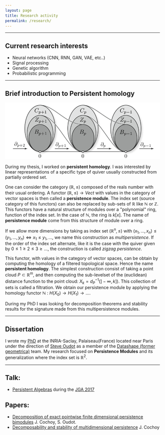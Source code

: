 ```yaml
---
layout: page
title: Research activity
permalink: /research/
---
```


---

## Current research interests
  * Neural networks (CNN, RNN, GAN, VAE, etc..)
  * Signal processing
  * Genetic algorithm
  * Probabilistic programming

---

## Brief introduction to Persistent homology
![](chain_complexes.png)


During my thesis, I worked on __persistent homology__.
I was interested by linear representations of a specific type of quiver
usually constructed from partially ordered set.

One can consider the category $(\mathbb{R}, \leq)$ composed of the
reals number with their usual ordering.
A functor $(\mathbb{R}, \leq) \rightarrow Vect$ with values
in the category of vector spaces is then called a __persistence module__.
The index set (source category of this functors) can also be replaced
by sub-sets of $\mathbb{R}$ like $\mathbb{N}$ or $\mathbb{Z}$.
This functors have a natural structure of modules over a "polynomial" ring,
function of the index set. In the case of $\mathbb{N}$, the ring is $k[x]$.
The name of __persistence module__ come from this structure of module over a ring.

If we allow more dimensions by taking as index set
$(\mathbb{R}^n, \leq)$ with $(x_1, \dots, x_n) \leq (y_1, \dots, y_n) \Leftrightarrow x_1 \leq y_1, \dots$, we name this construction as _multipersistence_.
If the order of the index set alternate, like it is the case with the quiver given by $0 \leq 1 \geq 2 \leq 3 \geq \dots$, the construction is called _zigzag persistence_.

This functor,
with values in the category of vector spaces,
can be obtain by computing the homology of a filtered topological space.
Hence the name __persistent homology__.
The simplest construction consist of taking a point cloud $P \subset \mathbb{R}^m$,
and then computing the sub-levelset of the (euclidean) distance function to the point cloud: $X_k = d^{-1}_P(]-\infty, k])$. This collection of sets is called a filtration.
We obtain our persistence module by applying the homology functor
$\mathbb{N}$ : $H(X_0) \rightarrow H(X_1) \rightarrow \dots$.

During my PhD I was looking for decomposition theorems and stability results for the signature
made from this multipersistence modules.

--------------------------------------------------

## Dissertation

I wrote my [PhD][phd-hal] at the INRIA-Saclay, Palaiseau(France) located near Paris under
the direction of [Steve Oudot][steve-oudot] as a member
of the [Datashape (former geometrica)][datashape] team.
My research focused on __Persistence Modules__ and its generalization where
the index set is $\mathbb{R}^2$.

--------------------------------------------------

## Talk:
* [Persistent Algebras][pre-algebra] during the [JGA 2017](https://jga2017.sciencesconf.org/)


## Papers:

* [Decomposition of exact pointwise finite dimensional persistence bimodules](https://arxiv.org/abs/1605.09726) J. Cochoy, S. Oudot.
* [Decomposability and stability of multidimensional persistence](phd-hal) J. Cochoy

[phd-hal]: https://tel.archives-ouvertes.fr/tel-01988780/document
[steve-oudot]: https://geometrica.saclay.inria.fr/team/Steve.Oudot/
[datashape]: https://team.inria.fr/datashape/research/
[pre-algebra]: pres-algebra-persistence-modules.pdf
